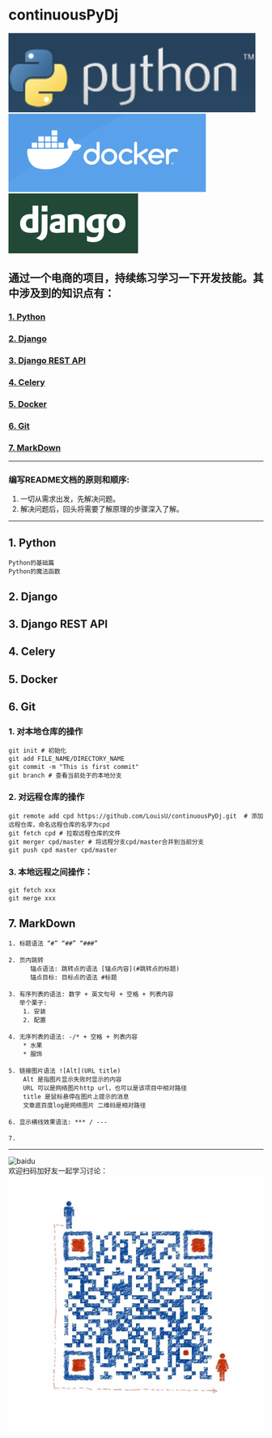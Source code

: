 # continuousPyDj 
![](media/img/python.png "python") 
![](media/img/docker.png "docker") 
![](media/img/django.png "django") 

## 通过一个电商的项目，持续练习学习一下开发技能。其中涉及到的知识点有：
### [1. Python](#1-python)

### [2. Django](#2-django)

### [3. Django REST API](#3-django-rest-api)

### [4. Celery](#4-celery)

### [5. Docker](#5-docker)

### [6. Git](#6-git)

### [7. MarkDown](#7-markdown)
***
### 编写README文档的原则和顺序:
  1. 一切从需求出发，先解决问题。
  2. 解决问题后，回头将需要了解原理的步骤深入了解。

***
## 1. Python
    Python的基础篇
    Python的魔法函数

## 2. Django

## 3. Django REST API

## 4. Celery

## 5. Docker

## 6. Git
  ### 1. 对本地仓库的操作
    git init # 初始化
    git add FILE_NAME/DIRECTORY_NAME
    git commit -m "This is first commit"
    git branch # 查看当前处于的本地分支
  
  ### 2. 对远程仓库的操作
    git remote add cpd https://github.com/LouisU/continuousPyDj.git  # 添加远程仓库，命名远程仓库的名字为cpd
    git fetch cpd # 拉取远程仓库的文件
    git merger cpd/master # 将远程分支cpd/master合并到当前分支
    git push cpd master cpd/master 

  ### 3. 本地远程之间操作：
    git fetch xxx
    git merge xxx

## 7. MarkDown
    1. 标题语法 “#” “##” “###”

    2. 页内跳转
          锚点语法: 跳转点的语法 [锚点内容](#跳转点的标题)
          锚点目标: 目标点的语法 #标题

    3. 有序列表的语法: 数字 + 英文句号 + 空格 + 列表内容
       举个栗子: 
        1. 安装
        2. 配置

    4. 无序列表的语法: -/* + 空格 + 列表内容
        * 水果
        * 服饰

    5. 链接图片语法 ![Alt](URL title)
        Alt 是指图片显示失败时显示的内容
        URL 可以是网络图片http url，也可以是该项目中相对路径
        title 是鼠标悬停在图片上提示的消息
        文章底百度log是网络图片 二维码是相对路径

    6. 显示横线效果语法: *** / --- 

    7. 

***

![baidu](https://camo.githubusercontent.com/15675678891dead0d516b6ee7a57ed12101ce69a/687474703a2f2f7777772e62616964752e636f6d2f696d672f62646c6f676f2e676966 "百度logo")  
欢迎扫码加好友一起学习讨论：
![](./media/img/qrcode.jpg "微信扫码加好友")

